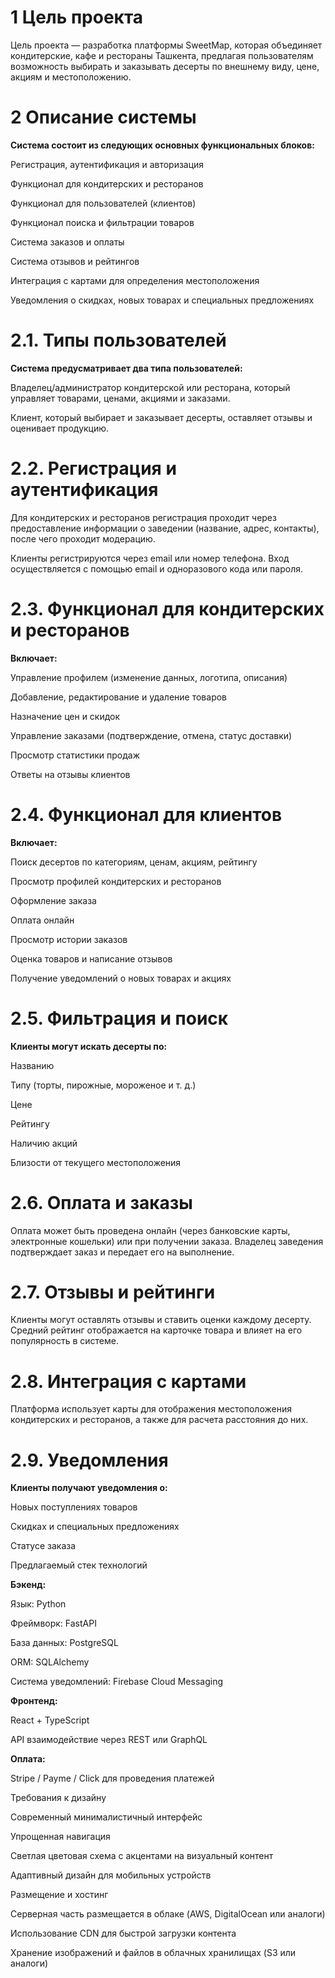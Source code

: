 # **1 Цель проекта**

Цель проекта — разработка платформы SweetMap, которая объединяет кондитерские, кафе и рестораны Ташкента, предлагая пользователям возможность выбирать и заказывать десерты по внешнему виду, цене, акциям и местоположению.

 

# **2 Описание системы**

**Система состоит из следующих основных функциональных блоков:**

Регистрация, аутентификация и авторизация

Функционал для кондитерских и ресторанов

Функционал для пользователей (клиентов)

Функционал поиска и фильтрации товаров

Система заказов и оплаты

Система отзывов и рейтингов

Интеграция с картами для определения местоположения

Уведомления о скидках, новых товарах и специальных предложениях

# **2.1. Типы пользователей**

**Система предусматривает два типа пользователей:**

Владелец/администратор кондитерской или ресторана, который управляет товарами, ценами, акциями и заказами.

Клиент, который выбирает и заказывает десерты, оставляет отзывы и оценивает продукцию.

# **2.2. Регистрация и аутентификация**

Для кондитерских и ресторанов регистрация проходит через предоставление информации о заведении (название, адрес, контакты), после чего проходит модерацию.

Клиенты регистрируются через email или номер телефона. Вход осуществляется с помощью email и одноразового кода или пароля.

# **2.3. Функционал для кондитерских и ресторанов**

**Включает:**

Управление профилем (изменение данных, логотипа, описания)

Добавление, редактирование и удаление товаров

Назначение цен и скидок

Управление заказами (подтверждение, отмена, статус доставки)

Просмотр статистики продаж

Ответы на отзывы клиентов

# **2.4. Функционал для клиентов**

**Включает:**

Поиск десертов по категориям, ценам, акциям, рейтингу

Просмотр профилей кондитерских и ресторанов

Оформление заказа

Оплата онлайн

Просмотр истории заказов

Оценка товаров и написание отзывов

Получение уведомлений о новых товарах и акциях

# **2.5. Фильтрация и поиск**

**Клиенты могут искать десерты по:**

Названию

Типу (торты, пирожные, мороженое и т. д.)

Цене

Рейтингу

Наличию акций

Близости от текущего местоположения

# **2.6. Оплата и заказы**

Оплата может быть проведена онлайн (через банковские карты, электронные кошельки) или при получении заказа. Владелец заведения подтверждает заказ и передает его на выполнение.

# **2.7. Отзывы и рейтинги**

Клиенты могут оставлять отзывы и ставить оценки каждому десерту. Средний рейтинг отображается на карточке товара и влияет на его популярность в системе.

# **2.8. Интеграция с картами**

Платформа использует карты для отображения местоположения кондитерских и ресторанов, а также для расчета расстояния до них.

# **2.9. Уведомления**

**Клиенты получают уведомления о:**

Новых поступлениях товаров

Скидках и специальных предложениях

Статусе заказа

Предлагаемый стек технологий

**Бэкенд:**

Язык: Python

Фреймворк: FastAPI

База данных: PostgreSQL

ORM: SQLAlchemy

Система уведомлений: Firebase Cloud Messaging

**Фронтенд:**

React \+ TypeScript

API взаимодействие через REST или GraphQL

**Оплата:**

Stripe / Payme / Click для проведения платежей

Требования к дизайну

Современный минималистичный интерфейс

Упрощенная навигация

Светлая цветовая схема с акцентами на визуальный контент

Адаптивный дизайн для мобильных устройств

Размещение и хостинг

Серверная часть размещается в облаке (AWS, DigitalOcean или аналоги)

Использование CDN для быстрой загрузки контента

Хранение изображений и файлов в облачных хранилищах (S3 или аналоги)

 

